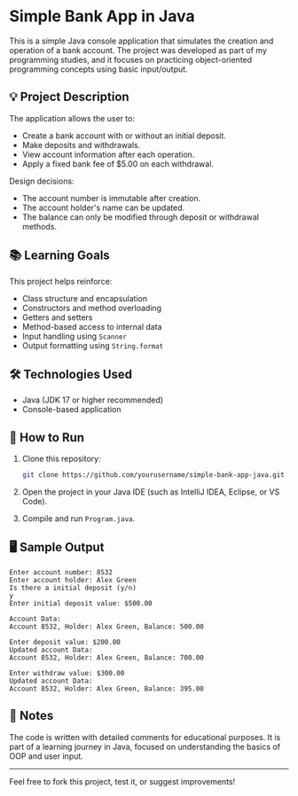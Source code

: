 # Simple Bank App in Java

This is a simple Java console application that simulates the creation and operation of a bank account. The project was developed as part of my programming studies, and it focuses on practicing object-oriented programming concepts using basic input/output.

## 💡 Project Description

The application allows the user to:

- Create a bank account with or without an initial deposit.
- Make deposits and withdrawals.
- View account information after each operation.
- Apply a fixed bank fee of $5.00 on each withdrawal.

Design decisions:

- The account number is immutable after creation.
- The account holder's name can be updated.
- The balance can only be modified through deposit or withdrawal methods.

## 📚 Learning Goals

This project helps reinforce:

- Class structure and encapsulation
- Constructors and method overloading
- Getters and setters
- Method-based access to internal data
- Input handling using `Scanner`
- Output formatting using `String.format`

## 🛠️ Technologies Used

- Java (JDK 17 or higher recommended)
- Console-based application

## 🚀 How to Run

1. Clone this repository:
   ```bash
   git clone https://github.com/yourusername/simple-bank-app-java.git
   ```
2. Open the project in your Java IDE (such as IntelliJ IDEA, Eclipse, or VS Code).

3. Compile and run `Program.java`.

## 🖥️ Sample Output

```
Enter account number: 8532
Enter account holder: Alex Green
Is there a initial deposit (y/n)
y
Enter initial deposit value: $500.00

Account Data: 
Account 8532, Holder: Alex Green, Balance: 500.00

Enter deposit value: $200.00
Updated account Data: 
Account 8532, Holder: Alex Green, Balance: 700.00

Enter withdraw value: $300.00
Updated account Data: 
Account 8532, Holder: Alex Green, Balance: 395.00
```

## 📝 Notes

The code is written with detailed comments for educational purposes. It is part of a learning journey in Java, focused on understanding the basics of OOP and user input.

---

Feel free to fork this project, test it, or suggest improvements!
